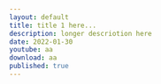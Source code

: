 ```yaml
---
layout: default
title: title 1 here...
description: longer descriotion here
date: 2022-01-30
youtube: aa
download: aa
published: true
---
```

